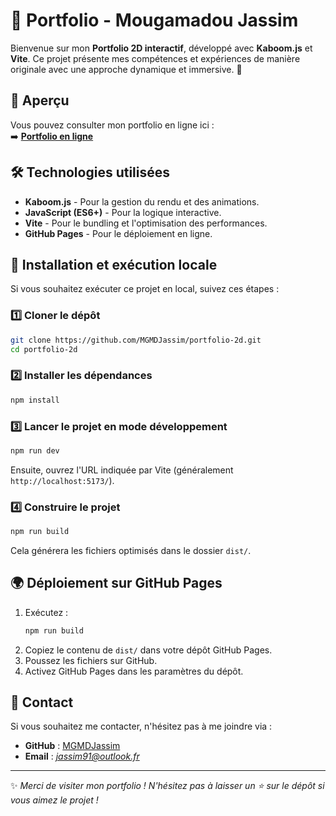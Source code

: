 # 🎨 Portfolio - Mougamadou Jassim

Bienvenue sur mon **Portfolio 2D interactif**, développé avec **Kaboom.js** et **Vite**. Ce projet présente mes compétences et expériences de manière originale avec une approche dynamique et immersive. 🚀

## 📌 Aperçu
Vous pouvez consulter mon portfolio en ligne ici :  
➡️ **[Portfolio en ligne](https://mgmdjassim.github.io/portfolio-2d/)**

## 🛠️ Technologies utilisées
- **Kaboom.js** - Pour la gestion du rendu et des animations.
- **JavaScript (ES6+)** - Pour la logique interactive.
- **Vite** - Pour le bundling et l'optimisation des performances.
- **GitHub Pages** - Pour le déploiement en ligne.

## 🚀 Installation et exécution locale
Si vous souhaitez exécuter ce projet en local, suivez ces étapes :

### 1️⃣ Cloner le dépôt
```bash
git clone https://github.com/MGMDJassim/portfolio-2d.git
cd portfolio-2d
```

### 2️⃣ Installer les dépendances
```bash
npm install
```

### 3️⃣ Lancer le projet en mode développement
```bash
npm run dev
```
Ensuite, ouvrez l'URL indiquée par Vite (généralement `http://localhost:5173/`).

### 4️⃣ Construire le projet
```bash
npm run build
```
Cela générera les fichiers optimisés dans le dossier `dist/`.

## 🌍 Déploiement sur GitHub Pages
1. Exécutez :
   ```bash
   npm run build
   ```
2. Copiez le contenu de `dist/` dans votre dépôt GitHub Pages.
3. Poussez les fichiers sur GitHub.
4. Activez GitHub Pages dans les paramètres du dépôt.

## 📧 Contact
Si vous souhaitez me contacter, n'hésitez pas à me joindre via :
- **GitHub** : [MGMDJassim](https://github.com/MGMDJassim)
- **Email** : *jassim91@outlook.fr*

---
✨ *Merci de visiter mon portfolio ! N'hésitez pas à laisser un ⭐ sur le dépôt si vous aimez le projet !*

